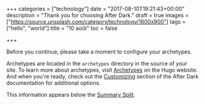 +++
categories = ["technology"]
date = "2017-08-10T19:21:43+00:00"
description = "Thank you for choosing After Dark."
draft = true
images = ["https://source.unsplash.com/category/technology/1600x900"]
tags = ["hello", "world"]
title = "10 août"
toc = false

+++

Before you continue, please take a moment to configure your archetypes.

Archetypes are located in the `archetypes` directory in the source of your site. To learn more about archetypes, visit [Archetypes](https://gohugo.io/content/archetypes/) on the Hugo website. And when you're ready, check out the [Customizing](https://comfusion.github.io/after-dark/#customizing) section of the After Dark documentation for additional options.

<!--more-->
This information appears below the [Summary Split](https://gohugo.io/content/summaries/).
